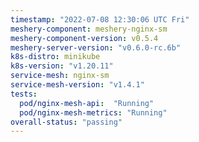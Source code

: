 ```yaml
---
timestamp: "2022-07-08 12:30:06 UTC Fri"
meshery-component: meshery-nginx-sm
meshery-component-version: v0.5.4
meshery-server-version: "v0.6.0-rc.6b"
k8s-distro: minikube
k8s-version: "v1.20.11"
service-mesh: nginx-sm
service-mesh-version: "v1.4.1"
tests:
  pod/nginx-mesh-api:  "Running"
  pod/nginx-mesh-metrics: "Running"
overall-status: "passing"
---
```

